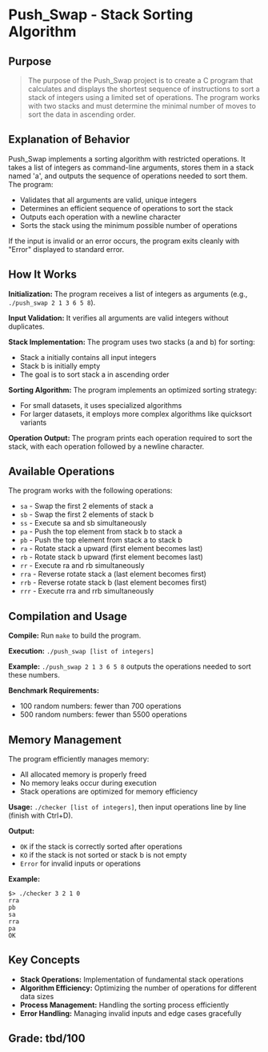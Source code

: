 # Push_Swap - Stack Sorting Algorithm

## Purpose
> The purpose of the Push_Swap project is to create a C program that calculates and displays the shortest sequence of instructions to sort a stack of integers using a limited set of operations. The program works with two stacks and must determine the minimal number of moves to sort the data in ascending order.

## Explanation of Behavior
Push_Swap implements a sorting algorithm with restricted operations. It takes a list of integers as command-line arguments, stores them in a stack named 'a', and outputs the sequence of operations needed to sort them. The program:

* Validates that all arguments are valid, unique integers
* Determines an efficient sequence of operations to sort the stack
* Outputs each operation with a newline character
* Sorts the stack using the minimum possible number of operations

If the input is invalid or an error occurs, the program exits cleanly with "Error" displayed to standard error.

## How It Works
**Initialization:** The program receives a list of integers as arguments (e.g., `./push_swap 2 1 3 6 5 8`).

**Input Validation:** It verifies all arguments are valid integers without duplicates.

**Stack Implementation:** The program uses two stacks (a and b) for sorting:
* Stack a initially contains all input integers
* Stack b is initially empty
* The goal is to sort stack a in ascending order

**Sorting Algorithm:** The program implements an optimized sorting strategy:
* For small datasets, it uses specialized algorithms
* For larger datasets, it employs more complex algorithms like quicksort variants

**Operation Output:** The program prints each operation required to sort the stack, with each operation followed by a newline character.

## Available Operations
The program works with the following operations:

* `sa` - Swap the first 2 elements of stack a
* `sb` - Swap the first 2 elements of stack b
* `ss` - Execute sa and sb simultaneously
* `pa` - Push the top element from stack b to stack a
* `pb` - Push the top element from stack a to stack b
* `ra` - Rotate stack a upward (first element becomes last)
* `rb` - Rotate stack b upward (first element becomes last)
* `rr` - Execute ra and rb simultaneously
* `rra` - Reverse rotate stack a (last element becomes first)
* `rrb` - Reverse rotate stack b (last element becomes first)
* `rrr` - Execute rra and rrb simultaneously

## Compilation and Usage
**Compile:** Run `make` to build the program.

**Execution:** `./push_swap [list of integers]`

**Example:** `./push_swap 2 1 3 6 5 8` outputs the operations needed to sort these numbers.

**Benchmark Requirements:**
* 100 random numbers: fewer than 700 operations
* 500 random numbers: fewer than 5500 operations

## Memory Management
The program efficiently manages memory:
* All allocated memory is properly freed
* No memory leaks occur during execution
* Stack operations are optimized for memory efficiency

**Usage:** `./checker [list of integers]`, then input operations line by line (finish with Ctrl+D).

**Output:**
* `OK` if the stack is correctly sorted after operations
* `KO` if the stack is not sorted or stack b is not empty
* `Error` for invalid inputs or operations

**Example:**
```
$> ./checker 3 2 1 0
rra
pb
sa
rra
pa
OK
```

## Key Concepts
* **Stack Operations:** Implementation of fundamental stack operations
* **Algorithm Efficiency:** Optimizing the number of operations for different data sizes
* **Process Management:** Handling the sorting process efficiently
* **Error Handling:** Managing invalid inputs and edge cases gracefully

## Grade: tbd/100
